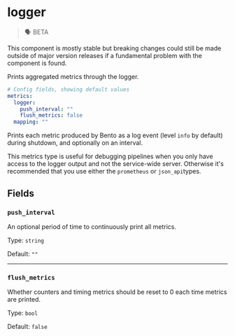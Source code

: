 # logger

> 🗣 BETA

This component is mostly stable but breaking changes could still be made outside of major version releases if a fundamental problem with the component is found.

Prints aggregated metrics through the logger.

```yaml
# Config fields, showing default values
metrics:
  logger:
    push_interval: ""
    flush_metrics: false
  mapping: ""
```

Prints each metric produced by Bento as a log event (level `info` by default) during shutdown, and optionally on an interval.

This metrics type is useful for debugging pipelines when you only have access to the logger output and not the service-wide server. Otherwise it's recommended that you use either the `prometheus` or `json_api`types.

## Fields

### `push_interval`

An optional period of time to continuously print all metrics.

Type: `string`

Default: `""`

---

### `flush_metrics`

Whether counters and timing metrics should be reset to 0 each time metrics are printed.

Type: `bool`

Default: `false`